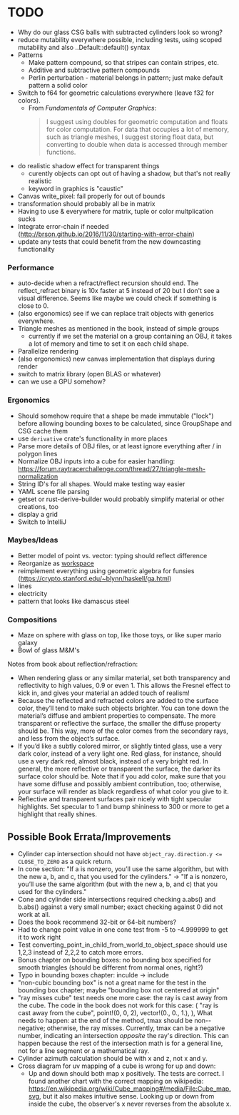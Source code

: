 # TODO

-   Why do our glass CSG balls with subtracted cylinders look so wrong?
-   reduce mutability everywhere possible, including tests, using scoped mutability and also ..Default::default() syntax
-   Patterns
    -   Make pattern compound, so that stripes can contain stripes, etc.
    -   Additive and subtractive pattern compounds
    -   Perlin perturbation - material belongs in pattern; just make default pattern a solid color
-   Switch to f64 for geometric calculations everywhere (leave f32 for colors).
    -   From _Fundamentals of Computer Graphics_:
        > I suggest using doubles for geometric computation and floats for color computation. For data that occupies a lot of memory, such as triangle meshes, I suggest storing float data, but converting to double when data is accessed through member functions.
-   do realistic shadow effect for transparent things
    -   curently objects can opt out of having a shadow, but that's not really realistic
    -   keyword in graphics is "caustic"
-   Canvas write_pixel: fail properly for out of bounds
-   transformation should probably all be in matrix
-   Having to use & everywhere for matrix, tuple or color multplication sucks
-   Integrate error-chain if needed (http://brson.github.io/2016/11/30/starting-with-error-chain)
-   update any tests that could benefit from the new downcasting functionality

### Performance

-   auto-decide when a refract/reflect recursion should end. The reflect_refract binary is 10x faster at 5 instead of 20 but I don't see a visual difference. Seems like maybe we could check if something is close to 0.
-   (also ergonomics) see if we can replace trait objects with generics everywhere.
-   Triangle meshes as mentioned in the book, instead of simple groups
    -   currently if we set the material on a group containing an OBJ, it takes a lot of memory and time to set it on each child shape.
-   Parallelize rendering
-   (also ergonomics) new canvas implementation that displays during render
-   switch to matrix library (open BLAS or whatever)
-   can we use a GPU somehow?

### Ergonomics

-   Should somehow require that a shape be made immutable ("lock") before allowing bounding boxes to be calculated, since GroupShape and CSG cache them
-   use `derivative` crate's functionality in more places
-   Parse more details of OBJ files, or at least ignore everything after / in polygon lines
-   Normalize OBJ inputs into a cube for easier handling: https://forum.raytracerchallenge.com/thread/27/triangle-mesh-normalization
-   String ID's for all shapes. Would make testing way easier
-   YAML scene file parsing
-   getset or rust-derive-builder would probably simplify material or other creations, too
-   display a grid
-   Switch to IntelliJ

### Maybes/Ideas

-   Better model of point vs. vector: typing should reflect difference
-   Reorganize as [workspace](https://doc.rust-lang.org/cargo/reference/manifest.html#the-workspace-section)
-   reimplement everything using geometric algebra for funsies (https://crypto.stanford.edu/~blynn/haskell/ga.html)
-   lines
-   electricity
-   pattern that looks like damascus steel

### Compositions

-   Maze on sphere with glass on top, like those toys, or like super mario galaxy
-   Bowl of glass M&M's

Notes from book about reflection/refraction:

-   When rendering glass or any similar material, set both transparency and reflectivity to high values, 0.9 or even 1. This allows the Fresnel effect to kick in, and gives your material an added touch of realism!
-   Because the reflected and refracted colors are added to the surface color, they’ll tend to make such objects brighter. You can tone down the material’s diffuse and ambient properties to compensate. The more transparent or reflective the surface, the smaller the diffuse property should be. This way, more of the color comes from the secondary rays, and less from the object’s surface.
-   If you’d like a subtly colored mirror, or slightly tinted glass, use a very dark color, instead of a very light one. Red glass, for instance, should use a very dark red, almost black, instead of a very bright red. In general, the more reflective or transparent the surface, the darker its surface color should be. Note that if you add color, make sure that you have some diffuse and possibly ambient contribution, too; otherwise, your surface will render as black regardless of what color you give to it.
-   Reflective and transparent surfaces pair nicely with tight specular highlights. Set specular to 1 and bump shininess to 300 or more to get a highlight that really shines.

## Possible Book Errata/Improvements

-   Cylinder cap intersection should not have `object_ray.direction.y <= CLOSE_TO_ZERO` as a quick return.
-   In cone section: "If a is nonzero, you’ll use the same algorithm, but with the new a, b, and c, that you used for the cylinders." -> "If a is nonzero, you’ll use the same algorithm (but with the new a, b, and c) that you used for the cylinders."
-   Cone and cylinder side intersections required checking a.abs() and b.abs() against a very small number; exact checking against 0 did not work at all.
-   Does the book recommend 32-bit or 64-bit numbers?
-   Had to change point value in one cone test from -5 to -4.999999 to get it to work right
-   Test converting_point_in_child_from_world_to_object_space should use 1,2,3 instead of 2,2,2 to catch more errors.
-   Bonus chapter on bounding boxes: no bounding box specified for smooth triangles (should be different from normal ones, right?)
-   Typo in bounding boxes chapter: inculde -> include
-   "non-cubic bounding box" is not a great name for the test in the bounding box chapter; maybe "bounding box not centered at origin"
-   "ray misses cube" test needs one more case: the ray is cast away from the cube. The code in the book does not work for this case:
    (
    "ray is cast away from the cube",
    point!(0, 0, 2),
    vector!(0., 0., 1.),
    ),
    What needs to happen: at the end of the method, tmax should be non--negative; otherwise, the ray misses. Currently, tmax can be a negative number, indicating an intersection _opposite_ the ray's direction. This can happen because the rest of the intersection math is for a general line, not for a line segment or a mathematical ray.
-   Cylinder azimuth calculation should be with x and z, not x and y.
-   Cross diagram for uv mapping of a cube is wrong for up and down:
    -   Up and down should both map x positively. The tests are correct. I found another chart with the correct mapping on wikipedia: https://en.wikipedia.org/wiki/Cube_mapping#/media/File:Cube_map.svg, but it also makes intuitive sense. Looking up or down from inside the cube, the observer's x never reverses from the absolute x.
